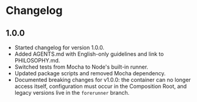 # Changelog

## 1.0.0
- Started changelog for version 1.0.0.
- Added AGENTS.md with English-only guidelines and link to PHILOSOPHY.md.
- Switched tests from Mocha to Node's built-in runner.
- Updated package scripts and removed Mocha dependency.
- Documented breaking changes for v1.0.0: the container can no longer access itself, configuration must occur in the Composition Root, and legacy versions live in the `forerunner` branch.

